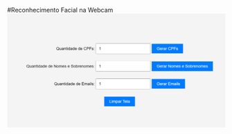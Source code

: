 #Reconhecimento Facial na Webcam
![img1](https://github.com/Lucasm12/PersonalDataGenerator./blob/main/1.png)
